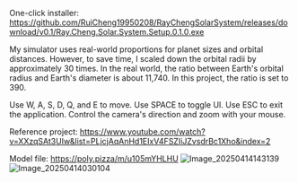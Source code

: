 One-click installer:
https://github.com/RuiCheng19950208/RayChengSolarSystem/releases/download/v0.1/Ray.Cheng.Solar.System.Setup.0.1.0.exe

My simulator uses real-world proportions for planet sizes and orbital distances. However, to save time, I scaled down the orbital radii by approximately 30 times.
In the real world, the ratio between Earth's orbital radius and Earth's diameter is about 11,740. In this project, the ratio is set to 390.

Use W, A, S, D, Q, and E to move.
Use SPACE to toggle UI.
Use ESC to exit the application.
Control the camera's direction and zoom with your mouse.

Reference project:
https://www.youtube.com/watch?v=XXzqSAt3UIw&list=PLjcjAqAnHd1EIxV4FSZIiJZvsdrBc1Xho&index=2

Model file:
https://poly.pizza/m/u105mYHLHU
![Image_20250414143139](https://github.com/user-attachments/assets/5c18a4ac-feca-4931-b462-c086049f910e)
![Image_20250414030104](https://github.com/user-attachments/assets/30bb015c-2d77-44f1-8412-54ce0ea68a36)
